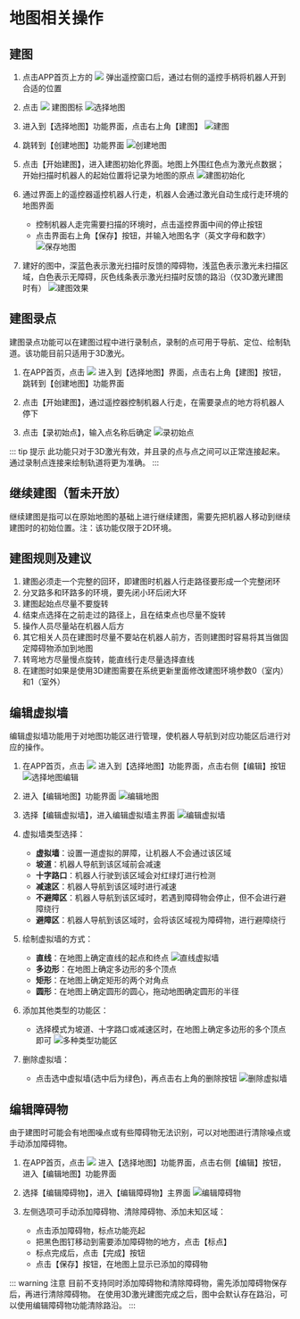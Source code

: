 # 地图相关操作

## 建图

1. 点击APP首页上方的 ![](/images/app/image58.png) 弹出遥控窗口后，通过右侧的遥控手柄将机器人开到合适的位置

2. 点击 ![](/images/app/image7.png) 建图图标
   ![选择地图](/images/app/image8.png)

3. 进入到【选择地图】功能界面，点击右上角【建图】
   ![建图](/images/app/image9.png)

4. 跳转到【创建地图】功能界面
   ![创建地图](/images/app/image10.png)

5. 点击【开始建图】，进入建图初始化界面。地图上外围红色点为激光点数据；开始扫描时机器人的起始位置将记录为地图的原点
   ![建图初始化](/images/app/image11.png)

6. 通过界面上的遥控器遥控机器人行走，机器人会通过激光自动生成行走环境的地图界面
   - 控制机器人走完需要扫描的环境时，点击遥控界面中间的停止按钮
   - 点击界面右上角【保存】按钮，并输入地图名字（英文字母和数字）
   ![保存地图](/images/app/image12.png)

7. 建好的图中，深蓝色表示激光扫描时反馈的障碍物，浅蓝色表示激光未扫描区域，白色表示无障碍，灰色线条表示激光扫描时反馈的路沿（仅3D激光建图时有）
   ![建图效果](/images/app/image13.png)

## 建图录点

建图录点功能可以在建图过程中进行录制点，录制的点可用于导航、定位、绘制轨道。该功能目前只适用于3D激光。

1. 在APP首页，点击 ![](/images/app/image7.png) 进入到【选择地图】界面，点击右上角【建图】按钮，跳转到【创建地图】功能界面

2. 点击【开始建图】，通过遥控器控制机器人行走，在需要录点的地方将机器人停下

3. 点击【录初始点】，输入点名称后确定
   ![录初始点](/images/app/image14.png)

::: tip 提示
此功能只对于3D激光有效，并且录的点与点之间可以正常连接起来。通过录制点连接来绘制轨道将更为准确。
:::

## 继续建图（暂未开放）

继续建图是指可以在原始地图的基础上进行继续建图，需要先把机器人移动到继续建图时的初始位置。注：该功能仅限于2D环境。

## 建图规则及建议

1. 建图必须走一个完整的回环，即建图时机器人行走路径要形成一个完整闭环
2. 分叉路多和环路多的环境，要先闭小环后闭大环
3. 建图起始点尽量不要旋转
4. 结束点选择在之前走过的路径上，且在结束点也尽量不旋转
5. 操作人员尽量站在机器人后方
6. 其它相关人员在建图时尽量不要站在机器人前方，否则建图时容易将其当做固定障碍物添加到地图
7. 转弯地方尽量慢点旋转，能直线行走尽量选择直线
8. 在建图时如果是使用3D建图需要在系统更新里面修改建图环境参数0（室内）和1（室外）

## 编辑虚拟墙

编辑虚拟墙功能用于对地图功能区进行管理，使机器人导航到对应功能区后进行对应的操作。

1. 在APP首页，点击 ![](/images/app/image7.png) 进入到【选择地图】功能界面，点击右侧【编辑】按钮
   ![选择地图编辑](/images/app/image15.png)

2. 进入【编辑地图】功能界面
   ![编辑地图](/images/app/image16.png)

3. 选择【编辑虚拟墙】，进入编辑虚拟墙主界面
   ![编辑虚拟墙](/images/app/image17.png)

4. 虚拟墙类型选择：
   - **虚拟墙**：设置一道虚拟的屏障，让机器人不会通过该区域
   - **坡道**：机器人导航到该区域前会减速
   - **十字路口**：机器人行驶到该区域会对红绿灯进行检测
   - **减速区**：机器人导航到该区域时进行减速
   - **不避障区**：机器人导航到该区域时，若遇到障碍物会停止，但不会进行避障绕行
   - **避障区**：机器人导航到该区域时，会将该区域视为障碍物，进行避障绕行

5. 绘制虚拟墙的方式：
   - **直线**：在地图上确定直线的起点和终点
     ![直线虚拟墙](/images/app/image18.png)
   - **多边形**：在地图上确定多边形的多个顶点
   - **矩形**：在地图上确定矩形的两个对角点
   - **圆形**：在地图上确定圆形的圆心，拖动地图确定圆形的半径

6. 添加其他类型的功能区：
   - 选择模式为坡道、十字路口或减速区时，在地图上确定多边形的多个顶点即可
   ![多种类型功能区](/images/app/image19.png)

7. 删除虚拟墙：
   - 点击选中虚拟墙(选中后为绿色)，再点击右上角的删除按钮
   ![删除虚拟墙](/images/app/image20.png)

## 编辑障碍物

由于建图时可能会有地图噪点或有些障碍物无法识别，可以对地图进行清除噪点或手动添加障碍物。

1. 在APP首页，点击 ![](/images/app/image7.png) 进入【选择地图】功能界面，点击右侧【编辑】按钮，进入【编辑地图】功能界面

2. 选择【编辑障碍物】，进入【编辑障碍物】主界面
   ![编辑障碍物](/images/app/image21.png)

3. 左侧选项可手动添加障碍物、清除障碍物、添加未知区域：
   - 点击添加障碍物，标点功能亮起
   - 把黑色图钉移动到需要添加障碍物的地方，点击【标点】
   - 标点完成后，点击【完成】按钮
   - 点击【保存】按钮，在地图上显示已添加的障碍物

::: warning 注意
目前不支持同时添加障碍物和清除障碍物，需先添加障碍物保存后，再进行清除障碍物。
在使用3D激光建图完成之后，图中会默认存在路沿，可以使用编辑障碍物功能清除路沿。
::: 